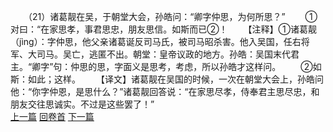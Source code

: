 　　（21）诸葛靓在吴，于朝堂大会，孙皓问：“卿字仲思，为何所思？”
　　①对曰：“在家思孝，事君思忠，朋友思信。如斯而已②！
　　【注释】①诸葛靓（jìng）：字仲思，他父亲诸葛诞反司马氏，被司马昭杀害。他入吴国，任右将军、大司马。吴亡，逃匿不出。朝堂：皇帝议政的地方。孙皓：吴国末代君主。“卿字”句：仲思的思，字面义是思考，考虑，所以孙皓才这样问。
　　②如斯：如此；这样。
　　【译文】诸葛靓在吴国的时候，一次在朝堂大会上，孙皓问他：“你字仲恩，是思什么？”诸葛靓回答说：“在家思尽孝，侍奉君主思尽忠，和朋友交往思诚实。不过是这些罢了！”
<br>[上一篇](02_020) [回卷首](02_000) [下一篇](02_022)
